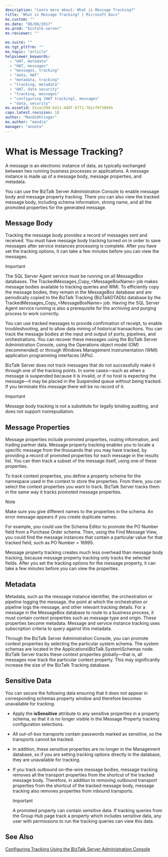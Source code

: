 ```yaml
---
description: "Learn more about: What is Message Tracking?"
title: "What is Message Tracking? | Microsoft Docs"
ms.custom: ""
ms.date: "06/08/2017"
ms.prod: "biztalk-server"
ms.reviewer: ""

ms.suite: ""
ms.tgt_pltfrm: ""
ms.topic: "article"
helpviewer_keywords: 
  - "HAT, metadata"
  - "HAT, messages"
  - "messages, tracking"
  - "data, HAT"
  - "metadata, tracking"
  - "tracking, metadata"
  - "HAT, data security"
  - "tracking, messages"
  - "configuring [HAT tracking], messages"
  - "data, security"
ms.assetid: 51cec59d-b411-4d8f-b771-7b2cf0f38945
caps.latest.revision: 18
author: "MandiOhlinger"
ms.author: "mandia"
manager: "anneta"
---
```

# What is Message Tracking?
A message is an electronic instance of data, as typically exchanged between two running business processes or applications. A message instance is made up of a message body, message properties, and metadata.  
  
 You can use the BizTalk Server Administration Console to enable message body and message property tracking. There you can also view the tracked message body, including schema information, strong name, and all the promoted properties for the generated message.  
  
## Message Body  
 Tracking the message body provides a record of messages sent and received. You must have message body tracking turned on in order to save messages after service instances processing is complete. After you have set the tracking options, it can take a few minutes before you can view the messages.  
  
> [!IMPORTANT]
>  The SQL Server Agent service must be running on all MessageBox databases. The TrackedMessages_Copy_\<MessageBoxName\> job makes message bodies available to tracking queries and WMI. To efficiently copy the message bodies, they remain in the MessageBox database and are periodically copied to the BizTalk Tracking (BizTalkDTADb) database by the TrackedMessages_Copy_\<MessageBoxName\> job. Having the SQL Server Agent service running is also a prerequisite for the archiving and purging process to work correctly.  
  
 You can use tracked messages to provide confirmation of receipt, to enable troubleshooting, and to allow data mining of historical transactions. You can track the message bodies at the input and output of ports, pipelines, and orchestrations. You can recover these messages using the BizTalk Server Administration Console, using the Operations object model (OM) (recommended) or through Windows Management Instrumentation (WMI) application programming interfaces (APIs).  
  
 BizTalk Server does not track messages that do not successfully make it through one of the tracking points. In some cases—such as when a message is suspended because it is invalid, or if no host is expecting the message—it may be placed in the Suspended queue without being tracked. If you terminate this message there will be no record of it.  
  
> [!IMPORTANT]
>  Message body tracking is not a substitute for legally binding auditing, and does not support nonrepudiation.  
  
## Message Properties  
 Message properties include promoted properties, routing information, and trading partner data. Message property tracking enables you to locate a specific message from the thousands that you may have tracked, by providing a record of promoted properties for each message in the results list. You can then track a subset of the message itself, using one of these properties.  
  
 To track context properties, you define a property schema for the namespace used in the context to store the properties. From there, you can select the context properties you want to track. BizTalk Server tracks them in the same way it tracks promoted message properties.  
  
> [!NOTE]
>  Make sure you give different names to the properties in the schema. An error message appears if you create duplicate names.  
  
 For example, you could use the Schema Editor to promote the PO Number field from a Purchase Order schema. Then, using the Find Message View, you could find the message instances that contain a particular value for that tracked field, such as PO Number = 16995.  
  
 Message property tracking creates much less overhead than message body tracking, because message property tracking only tracks the selected fields. After you set the tracking options for the message property, it can take a few minutes before you can view the properties.  
  
## Metadata  
 Metadata, such as the message instance identifier, the orchestration or pipeline logging the message, the point at which the orchestration or pipeline logs the message, and other relevant tracking details. For a message in the MessageBox database to route to a business process, it must contain context properties such as message type and origin. These properties become metadata. Message and service instance tracking uses subscription criteria to query against this metadata.  
  
 Through the BizTalk Server Administration Console, you can promote context properties by selecting the particular system schema. The system schemas are located in the Applications\BizTalk.System\Schemas node. BizTalk Server tracks these context properties globally—that is, all messages now track the particular context property. This may significantly increase the size of the BizTalk Tracking database.  
  
## Sensitive Data  
 You can secure the following data ensuring that it does not appear in corresponding schemas property window and therefore becomes unavailable for tracking.  
  
-   Apply the **isSensitive** attribute to any sensitive properties in a property schema, so that it is no longer visible in the Message Property tracking configuration selections.  
  
-   All out-of-box transports contain passwords marked as sensitive, so the transports cannot be tracked.  
  
-   In addition, these sensitive properties are no longer in the Management database, so if you are setting tracking options directly in the database, they are unavailable for tracking.  
  
-   If you track outbound on-the-wire message bodies, message tracking removes all the transport properties from the shortcut of the tracked message body. Therefore, in addition to removing outbound transport properties from the shortcut of the tracked message body, message tracking also removes properties from inbound transports.  
  
    > [!IMPORTANT]
    >  A promoted property can contain sensitive data. If tracking queries from the Group Hub page track a property which includes sensitive data, any user with permissions to run the tracking queries can view this data.  
  
## See Also  
 [Configuring Tracking Using the BizTalk Server Administration Console](/previous-versions/)